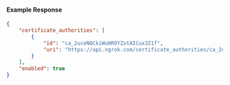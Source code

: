 <!-- Code generated for API Clients. DO NOT EDIT. -->

#### Example Response

```json
{
	"certificate_authorities": [
		{
			"id": "ca_2uceNQCkiWuHROYZxtAICux3Z1f",
			"uri": "https://api.ngrok.com/certificate_authorities/ca_2uceNQCkiWuHROYZxtAICux3Z1f"
		}
	],
	"enabled": true
}
```
